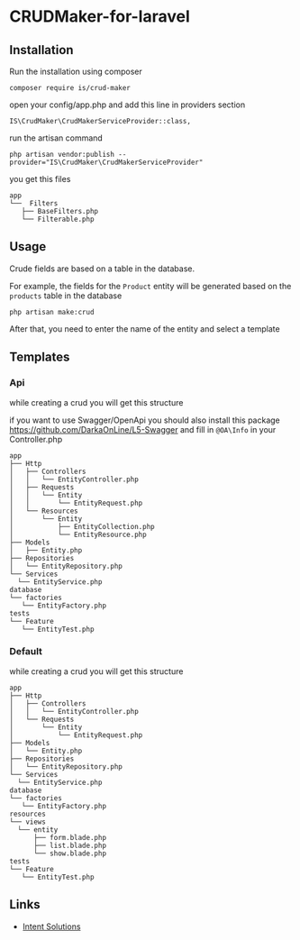 # CRUDMaker-for-laravel

## Installation

Run the installation using composer
  ```
  composer require is/crud-maker
  ```
open your config/app.php and add this line in providers section
  ```
  IS\CrudMaker\CrudMakerServiceProvider::class,
  ```

run the artisan command
  ```
  php artisan vendor:publish --provider="IS\CrudMaker\CrudMakerServiceProvider"
  ```
you get this files
  ```
app
└──  Filters
    ├── BaseFilters.php
    └── Filterable.php
  ```

## Usage

Crude fields are based on a table in the database.

For example, the fields for the ```Product``` entity will be generated based on the ```products``` table in the database


  ```
  php artisan make:crud
  ```

After that, you need to enter the name of the entity and select a template

## Templates
### Api
while creating a crud you will get this structure

if you want to use Swagger/OpenApi you should also install this package https://github.com/DarkaOnLine/L5-Swagger and fill in ```@OA\Info``` in your Controller.php
  ```
app
├── Http
│   ├── Controllers
│   │   └── EntityController.php
│   ├── Requests
│   │   └── Entity
│   │       └── EntityRequest.php
│   └── Resources
│       └── Entity
│           ├── EntityCollection.php
│           └── EntityResource.php
├── Models
│   ├── Entity.php
├── Repositories
│   └── EntityRepository.php
└── Services
    └── EntityService.php
database
└── factories
    └── EntityFactory.php
tests
└── Feature
    └── EntityTest.php
  ```

### Default
while creating a crud you will get this structure
  ```
app
├── Http
│   ├── Controllers
│   │   └── EntityController.php
│   └── Requests
│       └── Entity
│           └── EntityRequest.php
├── Models
│   └── Entity.php
├── Repositories
│   └── EntityRepository.php
└── Services
    └── EntityService.php
database
└── factories
    └── EntityFactory.php
resources
└── views
    └── entity
        ├── form.blade.php
        ├── list.blade.php
        └── show.blade.php
tests
└── Feature
    └── EntityTest.php

  ```

## Links

- [Intent Solutions](https://intent-solutions.com/)  
 